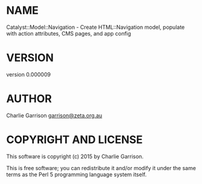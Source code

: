 # NAME

Catalyst::Model::Navigation - Create HTML::Navigation model, populate with action attributes, CMS pages, and app config

# VERSION

version 0.000009

# AUTHOR

Charlie Garrison <garrison@zeta.org.au>

# COPYRIGHT AND LICENSE

This software is copyright (c) 2015 by Charlie Garrison.

This is free software; you can redistribute it and/or modify it under
the same terms as the Perl 5 programming language system itself.
